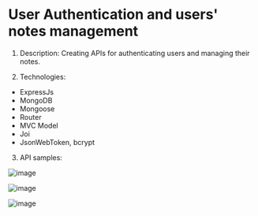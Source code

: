 # User Authentication and users' notes management

1. Description:
Creating APIs for authenticating users and managing their notes.

2. Technologies:
- ExpressJs
- MongoDB
- Mongoose
- Router
- MVC Model
- Joi 
- JsonWebToken, bcrypt

3. API samples:

![image](https://user-images.githubusercontent.com/87691625/179133142-6fd1e01d-a02c-469f-87cb-5b26d9dd108a.png)

![image](https://user-images.githubusercontent.com/87691625/179133896-6348f5b3-53f2-49e8-9ba4-9f0564ecb9e7.png)

![image](https://user-images.githubusercontent.com/87691625/179133939-ec06e334-4cdd-460c-9cf9-14267e43b856.png)




